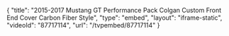 {
    "title": "2015-2017 Mustang GT Performance Pack Colgan Custom Front End Cover Carbon Fiber Style",
    "type": "embed",
    "layout": "iframe-static",
    "videoId": "87717114",
    "url": "\/tvpembed\/87717114"
}